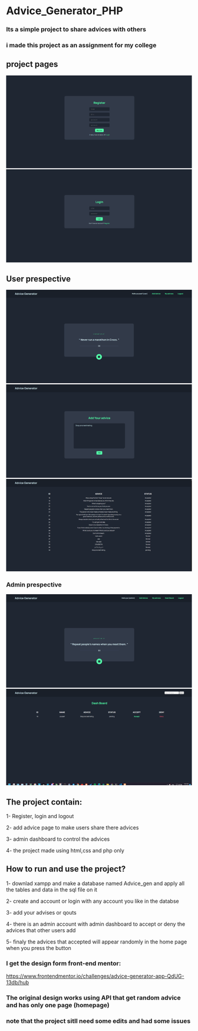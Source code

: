 # Advice_Generator_PHP

### <p>Its a simple project to share advices with others</p>
### <p>i made this project as an assignment for my college</p>

## project pages

<img src="images/register.png">

<img src="images/login.png">

## User prespective

<img src="images/homeUser.png">

<img src="images/add.png">

<img src="images/statusUser.png">

### Admin prespective

<img src="images/homeAdmin.png">

<img src="images/adminStatus.png">

## The project contain:
1- Register, login and logout

2- add advice page to make users share there advices

3- admin dashboard to control the advices

4- the project made using html,css and php only


## How to run and use the project?

1- downlad xampp and make a database named Advice_gen and apply all the tables and data in the sql file on it

2- create and account or login with any account you like in the databse

3- add your advises or qouts

4- there is an admin account with admin dashboard to accept or deny the advices that other users add 

5- finaly the advices that accepted will appear randomly in the home page when you press the button

### I get the design form front-end mentor:
https://www.frontendmentor.io/challenges/advice-generator-app-QdUG-13db/hub
### The original design works using API that get random advice and has only one page (homepage) 
### note that the project sitll need some edits and had some issues
